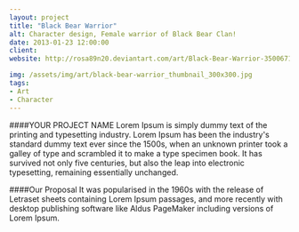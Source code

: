 ```yaml
---
layout: project
title: "Black Bear Warrior"
alt: Character design, Female warrior of Black Bear Clan!
date: 2013-01-23 12:00:00
client: 
website: http://rosa89n20.deviantart.com/art/Black-Bear-Warrior-350067100

img: /assets/img/art/black-bear-warrior_thumbnail_300x300.jpg
tags:
- Art
- Character
---
```

####YOUR PROJECT NAME
Lorem Ipsum is simply dummy text of the printing and typesetting industry. Lorem Ipsum has been the industry's standard dummy text ever since the 1500s, when an unknown printer took a galley of type and scrambled it to make a type specimen book. It has survived not only five centuries, but also the leap into electronic typesetting, remaining essentially unchanged.

####Our Proposal
It was popularised in the 1960s with the release of Letraset sheets containing Lorem Ipsum passages, and more recently with desktop publishing software like Aldus PageMaker including versions of Lorem Ipsum.
